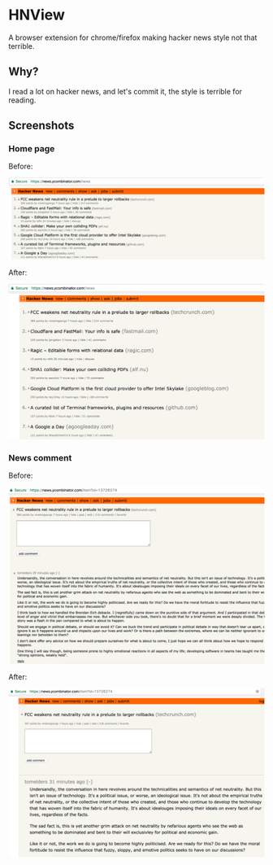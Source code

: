 # HNView

A browser extension for chrome/firefox making hacker news style not that terrible.

## Why?

I read a lot on hacker news, and let's commit it, the style is terrible for reading.

## Screenshots

### Home page

Before:

![hacker news](screenshots/hn-before.png)

After:

![hacker news with HNView extension](screenshots/hn-after.png)

### News comment

Before:

![hacker news comment](screenshots/hn-comment-before.png)

After:

![hacker news comment with HNView extension](screenshots/hn-comment-after.png)